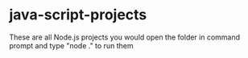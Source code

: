 # java-script-projects

These are all Node.js projects
you would open the folder in command prompt and type "node ." to run them

